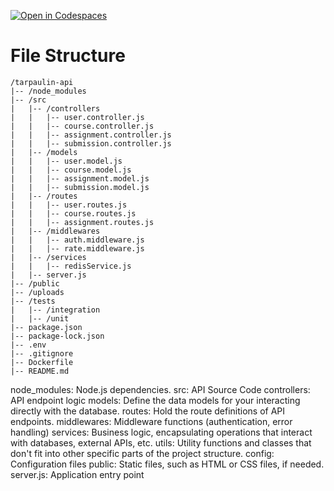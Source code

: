 [![Open in Codespaces](https://classroom.github.com/assets/launch-codespace-7f7980b617ed060a017424585567c406b6ee15c891e84e1186181d67ecf80aa0.svg)](https://classroom.github.com/open-in-codespaces?assignment_repo_id=11289458)
# File Structure
```
/tarpaulin-api
|-- /node_modules
|-- /src
|   |-- /controllers
|   |   |-- user.controller.js
|   |   |-- course.controller.js
|   |   |-- assignment.controller.js
|   |   |-- submission.controller.js
|   |-- /models
|   |   |-- user.model.js
|   |   |-- course.model.js
|   |   |-- assignment.model.js
|   |   |-- submission.model.js
|   |-- /routes
|   |   |-- user.routes.js
|   |   |-- course.routes.js
|   |   |-- assignment.routes.js
|   |-- /middlewares
|   |   |-- auth.middleware.js
|   |   |-- rate.middleware.js
|   |-- /services
|   |   |-- redisService.js
|   |-- server.js
|-- /public
|-- /uploads
|-- /tests
|   |-- /integration
|   |-- /unit
|-- package.json
|-- package-lock.json
|-- .env
|-- .gitignore
|-- Dockerfile
|-- README.md
```

node_modules: Node.js dependencies.
src: API Source Code
controllers: API endpoint logic
models: Define the data models for your interacting directly with the database.
routes: Hold the route definitions of API endpoints.
middlewares: Middleware functions (authentication, error handling)
services: Business logic, encapsulating operations that interact with databases, external APIs, etc.
utils: Utility functions and classes that don't fit into other specific parts of the project structure.
config: Configuration files
public: Static files, such as HTML or CSS files, if needed.
server.js: Application entry point


